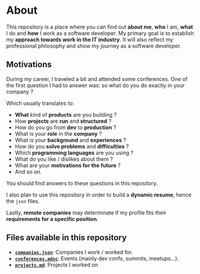 # About

This repository is a place where you can find out **about me**, **who** I am,
**what** I do and **how** I work as a software developer. My primary goal is to
establish my **approach towards work in the IT industry**. It will also reflect
my professional philosophy and show my journey as a software developer.

## Motivations

During my career, I traveled a bit and attended some conferences. One of the
first question I had to answer was: so what do you do exactly in your company ?

Which usually translates to:

- **What** kind of **products** are you building ?
- How **projects** are **run** and **structured** ?
- How do you go from **dev** to **production** ?
- What is your **role** in the **company** ?
- What is your **background** and **experiences** ?
- How do you **solve problems** and **difficulties** ?
- Which **programming languages** are you using ?
- What do you like / dislikes about them ?
- What are your **motivations for the future** ?
- And so on.

You should find answers to these questions in this repository.


I also plan to use this repository in order to build a **dynamic resume**, hence
the `json` files.

Lastly, **remote companies** may determinate if my profile fits their
**requirements for a specific position**.


## Files available in this repository

- **[`companies.json`](companies.json)**: Companies I work / worked for.
- **[`conferences.adoc`](conferences.adoc)**: Events (mainly dev confs,
    summits, meetups...).
- **[`projects.md`](projects.md)**: Projects I worked on
